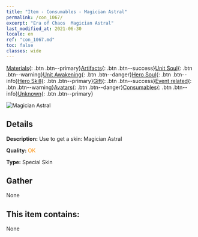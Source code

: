 ```yaml
---
title: "Item - Consumables - Magician Astral"
permalink: /con_1067/
excerpt: "Era of Chaos  Magician Astral"
last_modified_at: 2021-06-30
locale: en
ref: "con_1067.md"
toc: false
classes: wide
---
```

 [Materials](/Items/){: .btn .btn--primary}[Artifacts](/Items/Artifacts/){: .btn .btn--success}[Unit Soul](/Items/UnitSoul/){: .btn .btn--warning}[Unit Awakening](/Items/UnitAwakening/){: .btn .btn--danger}[Hero Soul](/Items/HeroSoul/){: .btn .btn--info}[Hero Skill](/Items/HeroSkill/){: .btn .btn--primary}[Gift](/Items/Gift/){: .btn .btn--success}[Event related](/Items/Events/){: .btn .btn--warning}[Avatars](/Items/Avatars/){: .btn .btn--danger}[Consumables](/Items/Consumables/){: .btn .btn--info}[Unknown](/Items/Unknown/){: .btn .btn--primary}

 ![Magician Astral](/images/h/h_Astral3.jpg)

## Details
 **Description:** Use to get a skin: Magician Astral

 **Quality:** <span style="color: #FF8C00">OK</span>

 **Type:** Special Skin

## Gather

  None

## This item contains:

  None

